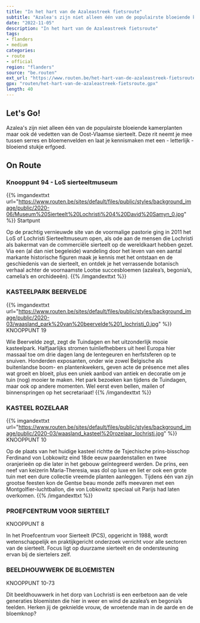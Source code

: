 ```yaml
---
title: "In het hart van de Azaleastreek fietsroute"
subtitle: "Azalea's zijn niet alleen één van de populairste bloeiende kamerplanten maar ook dé vedetten van de Oost-Vlaamse sierteelt"
date: "2022-11-05"
description: "In het hart van de Azaleastreek fietsroute"
tags:
- flanders
- medium
categories:
- route
- official
region: "flanders"
source: "be.routen"
ext_url: "https://www.routen.be/het-hart-van-de-azaleastreek-fietsroute"
gpx: "routen/het-hart-van-de-azaleastreek-fietsroute.gpx"
length: 40
---
```


## Let's Go!

Azalea's zijn niet alleen één van de populairste bloeiende kamerplanten maar ook dé vedetten van de Oost-Vlaamse sierteelt. Deze rit neemt je mee tussen serres en bloemenvelden en laat je kennismaken met een - letterlijk - bloeiend stukje erfgoed.

## On Route

### Knooppunt 94 - LoS sierteeltmuseum

{{% imgandexttxt url="https://www.routen.be/sites/default/files/public/styles/background_image/public/2020-06/Museum%20Sierteelt%20Lochristi%204%20David%20Samyn_0.jpg" %}}
Startpunt

Op de prachtig vernieuwde site van de voormalige pastorie ging in 2011 het LoS of Lochristi Sierteeltmuseum open, als ode aan de mensen die Lochristi als bakermat van de commerciële sierteelt op de wereldkaart hebben gezet. Via een (al dan niet begeleide) wandeling door het leven van een aantal markante historische figuren maak je kennis met het ontstaan en de geschiedenis van de sierteelt, en ontdek je het verrassende botanisch verhaal achter de voornaamste Lootse succesbloemen (azalea’s, begonia’s, camelia’s en orchideeën).
{{% /imgandexttxt %}}

### KASTEELPARK BEERVELDE

{{% imgandexttxt url="https://www.routen.be/sites/default/files/public/styles/background_image/public/2020-03/waasland_park%20van%20beervelde%201_lochristi_0.jpg" %}}
KNOOPPUNT 19

Wie Beervelde zegt, zegt de Tuindagen en het uitzonderlijk mooie kasteelpark. Halfjaarlijks stromen tuinliefhebbers uit heel Europa hier massaal toe om drie dagen lang de lentegeuren en herfstsferen op te snuiven. Honderden exposanten, onder wie zowel Belgische als buitenlandse boom- en plantenkwekers, geven acte de présence met alles wat groeit en bloeit, plus een uniek aanbod van antiek en decoratie om je tuin (nog) mooier te maken. Het park bezoeken kan tijdens de Tuindagen, maar ook op andere momenten. Wel eerst even bellen, mailen of binnenspringen op het secretariaat!
{{% /imgandexttxt %}}

### KASTEEL ROZELAAR

{{% imgandexttxt url="https://www.routen.be/sites/default/files/public/styles/background_image/public/2020-03/waasland_kasteel%20rozelaar_lochristi.jpg" %}}
KNOOPPUNT 10

Op de plaats van het huidige kasteel richtte de Tsjechische prins-bisschop Ferdinand von Lobkowitz eind 18de eeuw paardenstallen en twee oranjerieën op die later in het gebouw geïntegreerd werden. De prins, een neef van keizerin Maria-Theresia, was dol op luxe en liet er ook een grote tuin met een dure collectie vreemde planten aanleggen. Tijdens één van zijn grootse feesten kon de Gentse beau monde zelfs meevaren met een Montgolfier-luchtballon, die von Lobkowitz speciaal uit Parijs had laten overkomen.
{{% /imgandexttxt %}}

### PROEFCENTRUM VOOR SIERTEELT

KNOOPPUNT 8

In het Proefcentrum voor Sierteelt (PCS), opgericht in 1988, wordt  wetenschappelijk en praktijkgericht onderzoek verricht voor alle sectoren van de sierteelt. Focus ligt op duurzame sierteelt en de ondersteuning ervan bij de siertelers zelf.

### BEELDHOUWWERK DE BLOEMISTEN

KNOOPPUNT 10-73

Dit beeldhouwwerk in het dorp van Lochristi is een eerbetoon aan de vele generaties bloemisten die hier in weer en wind de azalea’s en begonia’s teelden. Herken jij de geknielde vrouw, de wroetende man in de aarde en de bloemknop?


